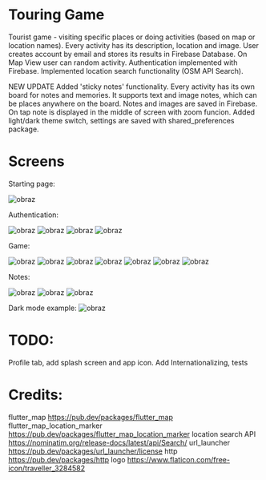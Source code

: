 # Touring Game
Tourist game - visiting specific places or doing activities (based on map or location names). Every activity has its description, location and image. User creates account by email and stores its results in Firebase Database. On Map View user can random activity. Authentication implemented with Firebase.
Implemented location search functionality (OSM API Search).

NEW UPDATE
Added 'sticky notes' functionality. Every activity has its own board for notes and memories. It supports text and image notes, which can be places anywhere on the board. Notes and images are saved in Firebase. On tap note is displayed in the middle of screen with zoom funcion.
Added light/dark theme switch, settings are saved with shared_preferences package.

# Screens

Starting page:

![obraz](https://github.com/mis177/touring-game/assets/56123042/4b13b906-6172-4fb0-a93a-5bc8c0936af4)




Authentication:

![obraz](https://github.com/mis177/touring-game/assets/56123042/13710feb-dece-46ec-a2b5-eb9939814b00)  ![obraz](https://github.com/mis177/touring-game/assets/56123042/361010aa-8d78-4b44-a085-6b8c6bcae18e) ![obraz](https://github.com/mis177/touring-game/assets/56123042/62241792-75cd-4c94-a377-3f95e19a9d66) ![obraz](https://github.com/mis177/touring-game/assets/56123042/362123f1-d07f-4fe7-8e43-39b853431b59) 




Game:

![obraz](https://github.com/mis177/touring-game/assets/56123042/a9edda5a-49fc-4c71-9779-cb963eb5f1bb) ![obraz](https://github.com/mis177/touring-game/assets/56123042/fad4f6b1-9dbc-4bcd-a479-37bd373681c4)  ![obraz](https://github.com/mis177/touring-game/assets/56123042/d2667a52-5a9e-439b-ab0e-7b3f26653926) ![obraz](https://github.com/mis177/touring-game/assets/56123042/94650f25-7b13-464b-8ba2-581e633a4700) ![obraz](https://github.com/mis177/touring-game/assets/56123042/85f90076-ffdc-42b9-a574-72423b51ede8) ![obraz](https://github.com/mis177/touring-game/assets/56123042/e4b2eee8-02ba-4a17-a997-d8e8eead4ca3) ![obraz](https://github.com/mis177/touring-game/assets/56123042/64e9486c-4861-4557-8c7c-6915e7800fd0)



Notes:

![obraz](https://github.com/mis177/touring-game/assets/56123042/172fbfe1-51be-4032-81ee-52d186d3bde9) ![obraz](https://github.com/mis177/touring-game/assets/56123042/f5405922-92ba-41c1-ad22-005afd7d6677) ![obraz](https://github.com/mis177/touring-game/assets/56123042/e8ae925f-9b0a-44f2-9af4-b0a9076d7513)


Dark mode example:
![obraz](https://github.com/mis177/touring-game/assets/56123042/df0919eb-e694-4c9a-ae50-4e2edafa30f1)






# TODO:
Profile tab, add splash screen and app icon. Add Internationalizing, tests

# Credits:
flutter_map  https://pub.dev/packages/flutter_map
flutter_map_location_marker  https://pub.dev/packages/flutter_map_location_marker
location search API https://nominatim.org/release-docs/latest/api/Search/
url_launcher https://pub.dev/packages/url_launcher/license
http https://pub.dev/packages/http
logo https://www.flaticon.com/free-icon/traveller_3284582
